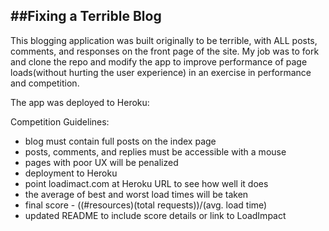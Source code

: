 ##Fixing a Terrible Blog
----

This blogging application was built originally to be terrible, with ALL posts, comments, and responses on the front page of the site. My job was to fork and clone the repo and modify the app to improve performance of page loads(without hurting the user experience) in an exercise in performance and competition. 

The app was deployed to Heroku:

Competition Guidelines:
* blog must contain full posts on the index page
* posts, comments, and replies must be accessible with a mouse
* pages with poor UX will be penalized
* deployment to Heroku
* point loadimact.com at Heroku URL to see how well it does
* the average of best and worst load times will be taken
* final score - ((#resources)(total requests))/(avg. load time)
* updated README to include score details or link to LoadImpact